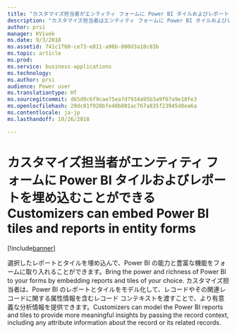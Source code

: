 ```yaml
---
title: "カスタマイズ担当者がエンティティ フォームに Power BI タイルおよびレポートを埋め込むことができる"
description: "カスタマイズ担当者はエンティティ フォームに Power BI タイルおよびレポートを埋め込めるようになりました"
author: prsi
manager: KVivek
ms.date: 9/3/2018
ms.assetid: 741c1f60-ce73-e811-a96b-000d3a18c83b
ms.topic: article
ms.prod: 
ms.service: business-applications
ms.technology: 
ms.author: prsi
audience: Power user
ms.translationtype: HT
ms.sourcegitcommit: d65d9c6f9cae75ea7d7934a95b3a9f67a9e10fe3
ms.openlocfilehash: 29dc81f920bfe40b801ac767a835f23945d8ea6a
ms.contentlocale: ja-jp
ms.lasthandoff: 10/26/2018

---
```

# <a name="customizers-can-embed-power-bi-tiles-and-reports-in-entity-forms"></a><span data-ttu-id="94b38-103">カスタマイズ担当者がエンティティ フォームに Power BI タイルおよびレポートを埋め込むことができる</span><span class="sxs-lookup"><span data-stu-id="94b38-103">Customizers can embed Power BI tiles and reports in entity forms</span></span>


[!include[banner](../../includes/banner.md)]

<span data-ttu-id="94b38-104">選択したレポートとタイルを埋め込んで、Power BI の能力と豊富な機能をフォームに取り入れることができます。</span><span class="sxs-lookup"><span data-stu-id="94b38-104">Bring the power and richness of Power BI to your forms by embedding reports and tiles of your choice.</span></span> <span data-ttu-id="94b38-105">カスタマイズ担当者は、Power BI のレポートとタイルをモデル化して、レコードやその関連レコードに関する属性情報を含むレコード コンテキストを渡すことで、より有意義な分析情報を提供できます。</span><span class="sxs-lookup"><span data-stu-id="94b38-105">Customizers can model the Power BI reports and tiles to provide more meaningful insights by passing the record context, including any attribute information about the record or its related records.</span></span>

